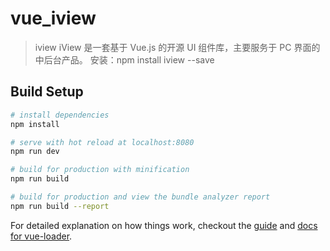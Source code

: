 # vue_iview

> iview
iView 是一套基于 Vue.js 的开源 UI 组件库，主要服务于 PC 界面的中后台产品。
安装：npm install iview --save

## Build Setup
``` bash
# install dependencies
npm install

# serve with hot reload at localhost:8080
npm run dev

# build for production with minification
npm run build

# build for production and view the bundle analyzer report
npm run build --report
```

For detailed explanation on how things work, checkout the [guide](http://vuejs-templates.github.io/webpack/) and [docs for vue-loader](http://vuejs.github.io/vue-loader).
